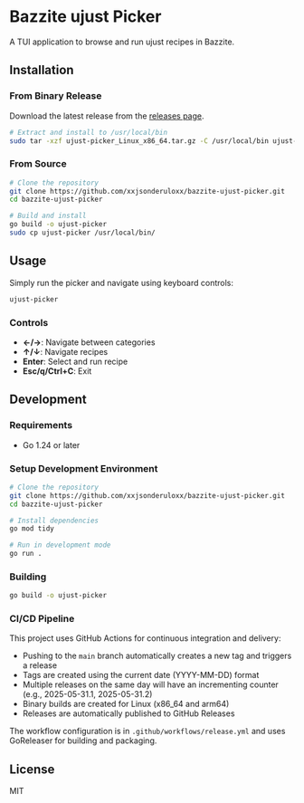# Bazzite ujust Picker

A TUI application to browse and run ujust recipes in Bazzite.

## Installation

### From Binary Release

Download the latest release from the [releases page](https://github.com/xxjsonderuloxx/bazzite-ujust-picker/releases).

```bash
# Extract and install to /usr/local/bin
sudo tar -xzf ujust-picker_Linux_x86_64.tar.gz -C /usr/local/bin ujust-picker
```

### From Source

```bash
# Clone the repository
git clone https://github.com/xxjsonderuloxx/bazzite-ujust-picker.git
cd bazzite-ujust-picker

# Build and install
go build -o ujust-picker
sudo cp ujust-picker /usr/local/bin/
```

## Usage

Simply run the picker and navigate using keyboard controls:

```bash
ujust-picker
```

### Controls

- **←/→**: Navigate between categories
- **↑/↓**: Navigate recipes
- **Enter**: Select and run recipe
- **Esc/q/Ctrl+C**: Exit

## Development

### Requirements

- Go 1.24 or later

### Setup Development Environment

```bash
# Clone the repository
git clone https://github.com/xxjsonderuloxx/bazzite-ujust-picker.git
cd bazzite-ujust-picker

# Install dependencies
go mod tidy

# Run in development mode
go run .
```

### Building

```bash
go build -o ujust-picker
```

### CI/CD Pipeline

This project uses GitHub Actions for continuous integration and delivery:

- Pushing to the `main` branch automatically creates a new tag and triggers a release
- Tags are created using the current date (YYYY-MM-DD) format
- Multiple releases on the same day will have an incrementing counter (e.g., 2025-05-31.1, 2025-05-31.2)
- Binary builds are created for Linux (x86_64 and arm64)
- Releases are automatically published to GitHub Releases

The workflow configuration is in `.github/workflows/release.yml` and uses GoReleaser for building and packaging.

## License

MIT
